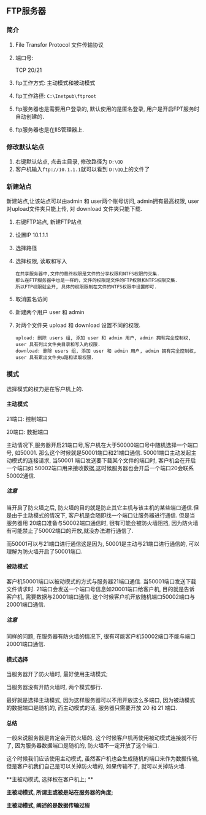 ## FTP服务器

### 简介

1. File Transfor Protocol 文件传输协议

2. 端口号:

   TCP 20/21

3. ftp工作方式: 主动模式和被动模式

4. ftp工作路径: `C:\Inetpub\ftproot`

5. ftp服务器也是需要用户登录的, 默认使用的是匿名登录, 用户是开启FPT服务时自动创建的．

6. ftp服务器也是在IIS管理器上.

### 修改默认站点

1. 右键默认站点, 点击主目录, 修改路径为 `D:\QQ`
2. 客户机输入`ftp://10.1.1.1`就可以看到 `D:\QQ`上的文件了

### 新建站点

新建站点,让该站点可以由admin 和 user两个账号访问, admin拥有最高权限, user 对upload文件夹只能上传, 对 download 文件夹只能下载.

1. 右键FTP站点, 新建FTP站点

2. 设置IP 10.1.1.1

3. 选择路径

4. 选择权限, 读取和写入

   ```
   在共享服务器中,文件的最终权限是文件的分享权限和NTFS权限的交集. 
   那么在FTP服务器中也是一样的，文件的权限是文件的FTP权限和NTFS权限交集．
   所以FTP权限就全开, 具体的权限限制在文件的NTFS权限中设置即可.
   ```

5. 取消匿名访问

6. 新建两个用户 user 和 admin 

7. 对两个文件夹 upload 和 download 设置不同的权限. 

   ```
   upload: 删除 users 组, 添加 user 和 admin 用户, admin 拥有完全控制权, user 具有列出文件夹目录和写入的权限.
   download: 删除 users 组, 添加 user 和 admin 用户, admin 拥有完全控制权, user 具有累出文件夹u路和读取权限.
   ```

### 模式

选择模式的权力是在客户机上的.

#### 主动模式

21端口: 控制端口

20端口: 数据端口

主动情况下,服务器开启21端口号,客户机在大于50000端口号中随机选择一个端口号, 如50001. 那么这个时候就是50001端口和21端口通信. 50001端口主动发起主动模式的连接请求, 当50001 端口发送要下载某个文件的端口时, 客户机会在开启一个端口如 50002端口用来接收数据,这时候服务器也会开启一个端口20会联系50002通信.

##### 注意

当开启了防火墙之后, 防火墙的目的就是防止其它主机与该主机的某些端口通信.但是由于主动模式的情况下, 客户机是会随即找一个端口让服务器进行通信. 但是当服务器用 20端口准备与50002端口通信时, 很有可能会被防火墙阻挡, 因为防火墙有可能禁止了50002端口的开放,就没办法进行通信了.

而50001可以与21端口进行通信这是因为, 50001是主动与21端口进行通信的, 可以理解为防火墙开启了50001端口.

#### 被动模式

客户机50001端口以被动模式的方式与服务器21端口通信. 当50001端口发送下载文件请求时. 21端口会发送一个端口号信息如20001端口给客户机, 目的就是告诉客户机, 需要数据与20001端口通信. 这个时候客户机开放随机端口50002端口与20001端口通信.

##### 注意

同样的问题, 在服务器有防火墙的情况下, 很有可能客户机50002端口不能与端口20001端口通信.

#### 模式选择

当服务器开了防火墙时, 最好使用主动模式;

当服务器没有开防火墙时, 两个模式都行.

最好就是选择主动模式, 因为这样服务器可以不用开放这么多端口, 因为被动模式的数据端口是随机的, 而主动模式的话, 服务器只需要开放 20 和 21 端口.

#### 总结

一般来说服务器是肯定会开防火墙的, 这个时候客户机再使用被动模式连接就不行了, 因为服务器数据端口是随机的, 防火墙不一定开放了这个端口.

这个时候我们应该使用主动模式, 虽然客户机也会生成随机的端口来作为数据传输, 但是客户机我们自己是可以关掉防火墙的, 如果传输不了, 就可以关掉防火墙.

**主被动模式, 选择权在客户机上; **

**主被动模式, 所谓主或被是站在服务器的角度;**

**主被动模式, 阐述的是数据传输过程**